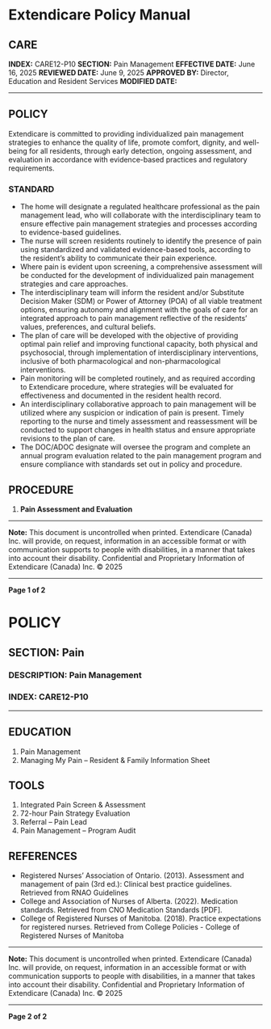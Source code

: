 # Extendicare Policy Manual

## CARE
**INDEX:** CARE12-P10
**SECTION:** Pain Management
**EFFECTIVE DATE:** June 16, 2025
**REVIEWED DATE:** June 9, 2025
**APPROVED BY:** Director, Education and Resident Services
**MODIFIED DATE:**

----

## POLICY
Extendicare is committed to providing individualized pain management strategies to enhance the quality of life, promote comfort, dignity, and well-being for all residents, through early detection, ongoing assessment, and evaluation in accordance with evidence-based practices and regulatory requirements.

### STANDARD
- The home will designate a regulated healthcare professional as the pain management lead, who will collaborate with the interdisciplinary team to ensure effective pain management strategies and processes according to evidence-based guidelines.
- The nurse will screen residents routinely to identify the presence of pain using standardized and validated evidence-based tools, according to the resident’s ability to communicate their pain experience.
- Where pain is evident upon screening, a comprehensive assessment will be conducted for the development of individualized pain management strategies and care approaches.
- The interdisciplinary team will inform the resident and/or Substitute Decision Maker (SDM) or Power of Attorney (POA) of all viable treatment options, ensuring autonomy and alignment with the goals of care for an integrated approach to pain management reflective of the residents’ values, preferences, and cultural beliefs.
- The plan of care will be developed with the objective of providing optimal pain relief and improving functional capacity, both physical and psychosocial, through implementation of interdisciplinary interventions, inclusive of both pharmacological and non-pharmacological interventions.
- Pain monitoring will be completed routinely, and as required according to Extendicare procedure, where strategies will be evaluated for effectiveness and documented in the resident health record.
- An interdisciplinary collaborative approach to pain management will be utilized where any suspicion or indication of pain is present. Timely reporting to the nurse and timely assessment and reassessment will be conducted to support changes in health status and ensure appropriate revisions to the plan of care.
- The DOC/ADOC designate will oversee the program and complete an annual program evaluation related to the pain management program and ensure compliance with standards set out in policy and procedure.

## PROCEDURE
1. **Pain Assessment and Evaluation**

----

**Note:** This document is uncontrolled when printed.
Extendicare (Canada) Inc. will provide, on request, information in an accessible format or with communication supports to people with disabilities, in a manner that takes into account their disability. Confidential and Proprietary Information of Extendicare (Canada) Inc. © 2025

----

**Page 1 of 2**

# POLICY

## SECTION: Pain
### DESCRIPTION: Pain Management
### INDEX: CARE12-P10

----

## EDUCATION
1. Pain Management
2. Managing My Pain – Resident & Family Information Sheet

## TOOLS
1. Integrated Pain Screen & Assessment
2. 72-hour Pain Strategy Evaluation
3. Referral – Pain Lead
4. Pain Management – Program Audit

## REFERENCES
- Registered Nurses’ Association of Ontario. (2013). Assessment and management of pain (3rd ed.): Clinical best practice guidelines. Retrieved from RNAO Guidelines
- College and Association of Nurses of Alberta. (2022). Medication standards. Retrieved from CNO Medication Standards [PDF].
- College of Registered Nurses of Manitoba. (2018). Practice expectations for registered nurses. Retrieved from College Policies - College of Registered Nurses of Manitoba

----

**Note:** This document is uncontrolled when printed. Extendicare (Canada) Inc. will provide, on request, information in an accessible format or with communication supports to people with disabilities, in a manner that takes into account their disability. Confidential and Proprietary Information of Extendicare (Canada) Inc. © 2025

----

**Page 2 of 2**